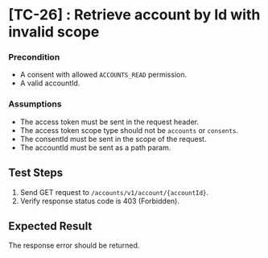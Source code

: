 # [TC-26] : Retrieve account by Id with invalid scope

### Precondition

* A consent with allowed `ACCOUNTS_READ` permission.
* A valid accountId.

### Assumptions

* The access token must be sent in the request header.
* The access token scope type should not be `accounts` or `consents`.
* The consentId must be sent in the scope of the request.
* The accountId must be sent as a path param.

## Test Steps

1. Send GET request to `/accounts/v1/account/{accountId}`.
2. Verify response status code is 403 (Forbidden).

## Expected Result

The response error should be returned.